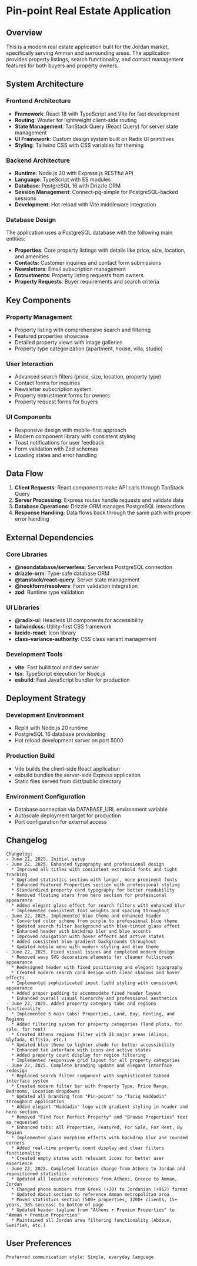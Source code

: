 # Pin-point Real Estate Application

## Overview

This is a modern real estate application built for the Jordan market, specifically serving Amman and surrounding areas. The application provides property listings, search functionality, and contact management features for both buyers and property owners.

## System Architecture

### Frontend Architecture
- **Framework**: React 18 with TypeScript and Vite for fast development
- **Routing**: Wouter for lightweight client-side routing
- **State Management**: TanStack Query (React Query) for server state management
- **UI Framework**: Custom design system built on Radix UI primitives
- **Styling**: Tailwind CSS with CSS variables for theming

### Backend Architecture
- **Runtime**: Node.js 20 with Express.js RESTful API
- **Language**: TypeScript with ES modules
- **Database**: PostgreSQL 16 with Drizzle ORM
- **Session Management**: Connect-pg-simple for PostgreSQL-backed sessions
- **Development**: Hot reload with Vite middleware integration

### Database Design
The application uses a PostgreSQL database with the following main entities:
- **Properties**: Core property listings with details like price, size, location, and amenities
- **Contacts**: Customer inquiries and contact form submissions
- **Newsletters**: Email subscription management
- **Entrustments**: Property listing requests from owners
- **Property Requests**: Buyer requirements and search criteria

## Key Components

### Property Management
- Property listing with comprehensive search and filtering
- Featured properties showcase
- Detailed property views with image galleries
- Property type categorization (apartment, house, villa, studio)

### User Interaction
- Advanced search filters (price, size, location, property type)
- Contact forms for inquiries
- Newsletter subscription system
- Property entrustment forms for owners
- Property request forms for buyers

### UI Components
- Responsive design with mobile-first approach
- Modern component library with consistent styling
- Toast notifications for user feedback
- Form validation with Zod schemas
- Loading states and error handling

## Data Flow

1. **Client Requests**: React components make API calls through TanStack Query
2. **Server Processing**: Express routes handle requests and validate data
3. **Database Operations**: Drizzle ORM manages PostgreSQL interactions
4. **Response Handling**: Data flows back through the same path with proper error handling

## External Dependencies

### Core Libraries
- **@neondatabase/serverless**: Serverless PostgreSQL connection
- **drizzle-orm**: Type-safe database ORM
- **@tanstack/react-query**: Server state management
- **@hookform/resolvers**: Form validation integration
- **zod**: Runtime type validation

### UI Libraries
- **@radix-ui**: Headless UI components for accessibility
- **tailwindcss**: Utility-first CSS framework
- **lucide-react**: Icon library
- **class-variance-authority**: CSS class variant management

### Development Tools
- **vite**: Fast build tool and dev server
- **tsx**: TypeScript execution for Node.js
- **esbuild**: Fast JavaScript bundler for production

## Deployment Strategy

### Development Environment
- Replit with Node.js 20 runtime
- PostgreSQL 16 database provisioning
- Hot reload development server on port 5000

### Production Build
- Vite builds the client-side React application
- esbuild bundles the server-side Express application
- Static files served from dist/public directory

### Environment Configuration
- Database connection via DATABASE_URL environment variable
- Autoscale deployment target for production
- Port configuration for external access

## Changelog

```
Changelog:
- June 22, 2025. Initial setup
- June 22, 2025. Enhanced typography and professional design
  * Improved all titles with consistent extrabold fonts and tight tracking
  * Upgraded statistics section with larger, more prominent fonts
  * Enhanced Featured Properties section with professional styling
  * Standardized property card typography for better readability
  * Removed floating stars from hero section for professional appearance
  * Added elegant glass effect for search filters with enhanced blur
  * Implemented consistent font weights and spacing throughout
- June 22, 2025. Implemented blue theme and enhanced header
  * Converted color scheme from purple to professional blue theme
  * Updated search filter background with blue-tinted glass effect
  * Enhanced header with backdrop blur and blue accents
  * Improved navigation with hover effects and active states
  * Added consistent blue gradient backgrounds throughout
  * Updated mobile menu with modern styling and blue theme
- June 22, 2025. Fixed visual issues and completed modern design
  * Removed wavy SVG decorative elements for cleaner fullscreen appearance
  * Redesigned header with fixed positioning and elegant typography
  * Created modern search card design with clean shadows and hover effects
  * Implemented sophisticated input field styling with consistent appearance
  * Added proper padding to accommodate fixed header layout
  * Enhanced overall visual hierarchy and professional aesthetics
- June 22, 2025. Added property category tabs and regions functionality
  * Implemented 5 main tabs: Properties, Land, Buy, Renting, and Regions
  * Added filtering system for property categories (land plots, for sale, for rent)
  * Created Athens regions filter with 21 major areas (Alimos, Glyfada, Kifisia, etc.)
  * Updated blue theme to lighter shade for better accessibility
  * Enhanced tab interface with icons and active states
  * Added property count display for region filtering
  * Implemented responsive grid layout for all property categories
- June 22, 2025. Complete branding update and elegant interface redesign
  * Replaced search filter component with sophisticated tabbed interface system
  * Created modern filter bar with Property Type, Price Range, Bedrooms, Location dropdowns
  * Updated all branding from "Pin-point" to "Tariq Haddadin" throughout application
  * Added elegant "Haddadin" logo with gradient styling in header and hero section
  * Removed "Find Your Perfect Property" and "Browse Properties" text as requested
  * Enhanced tabs: All Properties, Featured, For Sale, For Rent, By Region
  * Implemented glass morphism effects with backdrop blur and rounded corners
  * Added real-time property count display and clear filters functionality
  * Created empty states with relevant icons for better user experience
- June 22, 2025. Completed location change from Athens to Jordan and repositioned statistics
  * Updated all location references from Athens, Greece to Amman, Jordan
  * Changed phone numbers from Greek (+30) to Jordanian (+962) format
  * Updated About section to reference Amman metropolitan area
  * Moved statistics section (500+ properties, 1200+ clients, 15+ years, 98% success) to bottom of page
  * Updated header tagline from "Athens • Premium Properties" to "Amman • Premium Properties"
  * Maintained all Jordan area filtering functionality (Abdoun, Sweifieh, etc.)
```

## User Preferences

```
Preferred communication style: Simple, everyday language.
```
